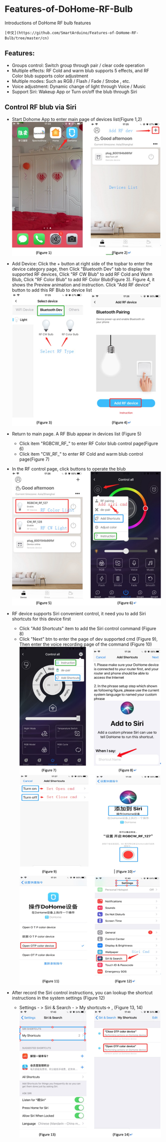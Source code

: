 # Features-of-DoHome-RF-Bulb
Introductions of DoHome RF bulb features

`[中文](https://github.com/SmartArduino/Features-of-DoHome-RF-Bulb/tree/master/cn)`

## Features:

* Groups control: Switch group through pair / clear code operation
* Multiple effects: RF Cold and warm blub supports 5 effects, and RF Color blub supports color adjustment
* Multiple modes: Such as RGB / Flash / Fade / Strobe , etc.
* Voice adjustment: Dynamic change of light through Voice / Music
* Support Siri:  Wakeup App or Turn on/off the blub through Siri

## Control RF blub via Siri

* Start Dohome App to enter main page of devices list(Figure 1,2)
![image](https://github.com/SmartArduino/Features-of-DoHome-RF-Bulb/raw/master/features.png)

* Add Device: Click the + button at right side of the topbar to enter the device category page, then Click "Bluetooth Dev" tab to display the supported RF devices, Click "RF CW Blub" to add RF Cold and Warm Blub, Click "RF Color Blub" to add RF Color Blub(Figure 3). Figure 4, it shows the Preview animation and instruction. Click "Add RF device" button to add this RF Blub to device list
![image](https://github.com/SmartArduino/Features-of-DoHome-RF-Bulb/raw/master/features2.png)

* Return to main page. A RF Blub appear in devices list (Figure 5)
  * Click item "RGBCW_RF_" to enter RF Color blub control page(Figure 6)
  * Click item "CW_RF_" to enter RF Cold and warm blub control page(Figure 7)

* In the RF control page, click buttons to operate the blub
![image](https://github.com/SmartArduino/Features-of-DoHome-RF-Bulb/raw/master/features3.png)

* RF device supports Siri convenient control, it need you to add Siri shortcuts for this device first
  * Click "Add Shortcuts" item to add the Siri control command (Figure 8)
  * Click "Next" btn to enter the page of dev supported cmd (Figure 9), Then enter the voice recording page of the command (Figure 10)
![image](https://github.com/SmartArduino/Features-of-DoHome-RF-Bulb/raw/master/features4.png)
![image](https://github.com/SmartArduino/Features-of-DoHome-RF-Bulb/raw/master/features5.png)
![image](https://github.com/SmartArduino/Features-of-DoHome-RF-Bulb/raw/master/features6.png)

* After record the Siri control instructions, you can lookup the shortcut instructions in the system settings (Figure 12)
  * Settings - > Siri & Search - > My shortcuts-> , (Figure 13, 14)
![image](https://github.com/SmartArduino/Features-of-DoHome-RF-Bulb/raw/master/features7.png)
